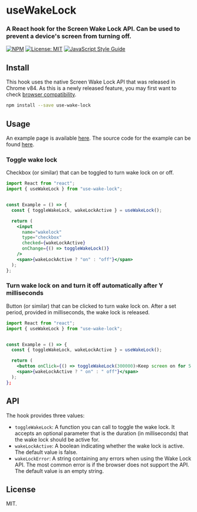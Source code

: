 # useWakeLock

### A React hook for the Screen Wake Lock API. Can be used to prevent a device&#x27;s screen from turning off.

[![NPM](https://img.shields.io/npm/v/use-wake-lock.svg)](https://www.npmjs.com/package/use-wake-lock) [![License: MIT](https://img.shields.io/badge/License-MIT-brightgreen.svg)](https://opensource.org/licenses/MIT) [![JavaScript Style Guide](https://img.shields.io/badge/code_style-standard-brightgreen.svg)](https://standardjs.com)

## Install

This hook uses the native Screen Wake Lock API that was released in Chrome v84. As this is a newly released feature, you may first want to check [browser compatibility](https://developer.mozilla.org/en-US/docs/Web/API/WakeLock/request#Browser_compatibility).

```bash
npm install --save use-wake-lock
```

## Usage

An example page is available [here](https://mikeesto.github.io/use-wake-lock/). The source code for the example can be found [here](https://github.com/mikeesto/use-wake-lock/blob/master/example/src/App.js).

### Toggle wake lock

Checkbox (or similar) that can be toggled to turn wake lock on or off.

```jsx
import React from "react";
import { useWakeLock } from "use-wake-lock";


const Example = () => {
  const { toggleWakeLock, wakeLockActive } = useWakeLock();

  return (
    <input
      name="wakelock"
      type="checkbox"
      checked={wakeLockActive}
      onChange={() => toggleWakeLock()}
    />
    <span>{wakeLockActive ? "on" : "off"}</span>
  );
};
```

### Turn wake lock on and turn it off automatically after Y milliseconds

Button (or similar) that can be clicked to turn wake lock on. After a set period, provided in milliseconds, the wake lock is released.

```jsx
import React from "react";
import { useWakeLock } from "use-wake-lock";


const Example = () => {
  const { toggleWakeLock, wakeLockActive } = useWakeLock();

  return (
    <button onClick={() => toggleWakeLock(300000)>Keep screen on for 5 minutes</button>
    <span>{wakeLockActive ? " on" : " off"}</span>
  );
};
```

## API

The hook provides three values:

- `toggleWakeLock`: A function you can call to toggle the wake lock. It accepts an optional parameter that is the duration (in milliseconds) that the wake lock should be active for.
- `wakeLockActive`: A boolean indicating whether the wake lock is active. The default value is false.
- `wakeLockError`: A string containing any errors when using the Wake Lock API. The most common error is if the browser does not support the API. The default value is an empty string.

## License

MIT.
